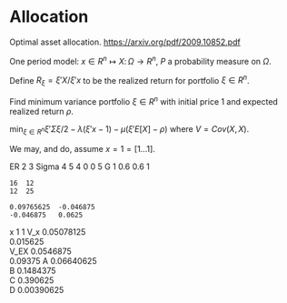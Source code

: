 # Allocation

Optimal asset allocation. https://arxiv.org/pdf/2009.10852.pdf

One period model: $x\in R^n \mapsto X\colon\Omega\to R^n$, $P$ a probability measure on $\Omega$.

Define $R_\xi = \xi'X/\xi'x$ to be the realized return for portfolio $\xi\in R^n$.

Find minimum variance portfolio $\xi\in R^n$ with initial price 1 and
expected realized return $\rho$.

$\min_{\xi\in R^n} \xi' \Sigma \xi/2 - \lambda(\xi'x - 1) - \mu(\xi' E[X] - \rho)$ where $V = Cov(X, X)$.

We may, and do, assume $x = 1 = [1 ... 1]$.

ER	2	3
Sigma	4	5
	4	0
	0	5
G	1	0.6
	0.6	1
		
	16	12
	12	25
		
	0.09765625	-0.046875
	-0.046875	0.0625
		
x	1	1
V_x	0.05078125	
	0.015625	
V_EX	0.0546875	
	0.09375	
A	0.06640625	
B	0.1484375	
C	0.390625	
D	0.00390625	


